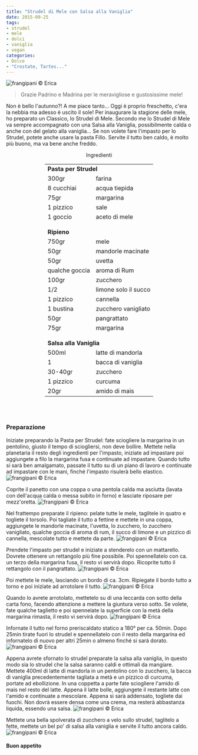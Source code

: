 ```yaml
---
title: "Strudel di Mele con Salsa alla Vaniglia"
date: 2015-09-25
tags:
- strudel
- mele
- dolci
- vaniglia
- vegan
categories:
- Dolce
- "Crostate, Tartes..."
---
```

![](header.jpg "frangipani © Erica")

> Grazie Padrino e Madrina per le meravigliose e gustosissime mele!

Non è bello l'autunno?! A me piace tanto... Oggi è proprio freschetto, c'era la nebbia ma adesso è uscito il sole! Per inaugurare la stagione delle mele, ho preparato un Classico, lo Strudel di Mele. Secondo me lo Strudel di Mele va sempre accompagnato con una Salsa alla Vaniglia, possibilmente calda o anche con del gelato alla vaniglia... Se non volete fare l'impasto per lo Strudel, potete anche usare la pasta Fillo. Servite il tutto ben caldo, è molto più buono, ma va bene anche freddo.

<div id="wrapper" style="text-align: center">
  <div id="yourdiv" style="display: inline-block;">
    <div class="ingredients">
      <div class="ingredients-title">Ingredienti</div>
      <table>
        <tbody>
          <tr>
            <td colspan="2"><b>Pasta per Strudel</b></td>
          </tr>
          <tr>
            <td>300gr</td>
            <td>farina</td>
          </tr>
          <tr>
            <td>8 cucchiai</td>
            <td>acqua tiepida</td>
          </tr>
          <tr>
            <td>75gr</td>
            <td>margarina</td>
          </tr>
          <tr>
            <td>1 pizzico</td>
            <td>sale</td>
          </tr>
          <tr>
            <td>1 goccio</td>
            <td>aceto di mele</td>
          </tr>
          <tr style="height: 15px;"></tr>
          <tr>          
            <td colspan="2"><b>Ripieno</b></td>
          </tr>
          <tr>
            <td>750gr</td>
            <td>mele</td>
          </tr>
          <tr>
            <td>50gr</td>
            <td>mandorle macinate</td>
          </tr>
          <tr>
            <td>50gr</td>
            <td>uvetta</td>
          </tr>
          <tr>
            <td>qualche goccia</td>
            <td>aroma di Rum</td>
          </tr>
          <tr>
            <td>100gr</td>
            <td>zucchero</td>
          </tr>
          <tr>
            <td>1/2</td>
            <td>limone solo il succo</td>
          </tr>
          <tr>
            <td>1 pizzico</td>
            <td>cannella</td>
          </tr>
          <tr>
            <td>1 bustina</td>
            <td>zucchero vanigliato</td>
          </tr>
          <tr>
            <td>50gr</td>
            <td>pangrattato</td>
          </tr>
          <tr>
            <td>75gr</td>
            <td>margarina</td>
          </tr>
          <tr style="height: 15px;"></tr>
          <tr>          
            <td colspan="2"><b>Salsa alla Vaniglia</b></td>
          </tr>
          <tr>
            <td>500ml</td>
            <td>latte di mandorla</td>
          </tr>
          <tr>
            <td>1</td>
            <td>bacca di vaniglia</td>
          </tr>
          <tr>
            <td>30-40gr</td>
            <td>zucchero</td>
          </tr>
          <tr>
            <td>1 pizzico</td>
            <td>curcuma</td>
          </tr>
          <tr>
            <td>20gr</td>
            <td>amido di mais</td>
          </tr>
        </tbody>
      </table>
      <br></br>
    </div>
  </div>
</div>


<h3>
  <font color="grey">
    <i class="fa fa-cogs"></i>
  </font> Preparazione
</h3>

Iniziate preparando la Pasta per Strudel: fate sciogliere la margarina in un pentolino, giusto il tempo di sciogliersi, non deve bollire. Mettete nella planetaria il resto degli ingredienti per l'impasto, iniziate ad impastare poi aggiungete a filo la margarina fusa e continuate ad impastare. Quando tutto si sarà ben amalgamato, passate il tutto su di un piano di lavoro e continuate ad impastare con le mani, finché l'impasto risulerà bello elastico.
![](impasto.jpg "frangipani © Erica")

Coprite il panetto con una coppa o una pentola calda ma asciutta (lavata con dell'acqua calda o messa subito in forno) e lasciate riposare per mezz'oretta.
![](coperto.jpg "frangipani © Erica")

Nel frattempo preparate il ripieno: pelate tutte le mele, taglitele in quatro e togliete il torsolo. Poi tagliate il tutto a fettine e mettete in una coppa, aggiungete le mandorle macinate, l'uvetta, lo zucchero, lo zucchero vanigliato, qualche goccia di aroma di rum, il succo di limone e un pizzico di cannella, mescolate tutto e mettete da parte.
![](mele.jpg "frangipani © Erica")

Prendete l'impasto per strudel e iniziate a stenderelo con un mattarello. Dovrete ottenere un rettangolo più fine possibile. Poi spennellatelo con ca. un terzo della margarina fusa, il resto vi servirà dopo. Ricoprite tutto il rettangolo con il pangrattato.
![](steso.jpg "frangipani © Erica")

Poi mettete le mele, lasciando un bordo di ca. 3cm. Ripiegate il bordo tutto a torno e poi iniziate ad arrotolare il tutto.
![](arrotolare.jpg "frangipani © Erica")

Quando lo avrete arrotolato, mettetelo su di una leccarda con sotto della carta fono, facendo attenzione a mettere la giuntura verso sotto. Se volete, fate qualche taglietto e poi spennelate la superficie con la metà della margarina rimasta, il resto vi servirà dopo.
![](teglia.jpg "frangipani © Erica")

Infornate il tutto nel forno preriscaldato statico a 180° per ca. 50min. Dopo 25min tirate fuori lo strudel e spennellatelo con il resto della margarina ed infornatelo di nuovo per altri 25min o almeno finché si sarà dorato.
![](cotto.jpg "frangipani © Erica")

Appena avrete sfornato lo strudel preparate la salsa alla vaniglia, in questo modo sia lo strudel che la salsa saranno caldi e ottimali da mangiare. Mettete 400ml di latte di mandorla in un pentolino con lo zucchero, la bacca di vaniglia precedentemente tagliata a metà e un pizzico di curcuma, portate ad ebollizione. In una coppetta a parte fate sciogliere l'amido di mais nel resto del latte. Appena il latte bolle, aggiungete il restante latte con l'amido e continuate a mescolare. Appena si sarà addensato, togliete dai fuochi. Non dovrà essere densa come una crema, ma resterà abbastanza liquida, essendo una salsa.
![](salsa.jpg "frangipani © Erica")

Mettete una bella spolverata di zucchero a velo sullo strudel, taglitelo a fette, mettete un bel po' di salsa alla vaniglia e servite il tutto ancora caldo.
![](risultato.jpg "frangipani © Erica")



<h4>Buon appetito
  <font color="red">
    <i class="fa fa-smile-o"></i>
  </font>
</h4>